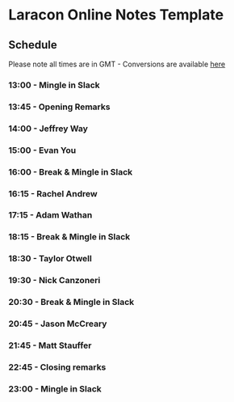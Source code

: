 # Laracon Online Notes Template

## Schedule
Please note all times are in GMT - Conversions are available [here](https://haakym.github.io/laracon-online-schedule-2017/#GB)

### 13:00 - Mingle in Slack
### 13:45 - Opening Remarks
### 14:00 - Jeffrey Way
### 15:00 - Evan You
### 16:00 - Break & Mingle in Slack
### 16:15 - Rachel Andrew
### 17:15 - Adam Wathan
### 18:15 - Break & Mingle in Slack
### 18:30 - Taylor Otwell
### 19:30 - Nick Canzoneri
### 20:30 - Break & Mingle in Slack
### 20:45 - Jason McCreary
### 21:45 - Matt Stauffer
### 22:45 - Closing remarks
### 23:00 - Mingle in Slack